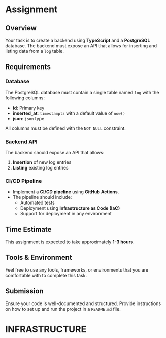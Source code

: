 # Assignment

## Overview
Your task is to create a backend using **TypeScript** and a **PostgreSQL** database. The backend must expose an API that allows for inserting and listing data from a `log` table.

## Requirements
### Database
The PostgreSQL database must contain a single table named `log` with the following columns:
- **id**: Primary key
- **inserted_at**: `timestamptz` with a default value of `now()`
- **json**: `json` type

All columns must be defined with the `NOT NULL` constraint.

### Backend API
The backend should expose an API that allows:
1. **Insertion** of new log entries
2. **Listing** existing log entries

### CI/CD Pipeline
- Implement a **CI/CD pipeline** using **GitHub Actions**.
- The pipeline should include:
  - Automated tests
  - Deployment using **Infrastructure as Code (IaC)**
  - Support for deployment in any environment

## Time Estimate
This assignment is expected to take approximately **1-3 hours**.

## Tools & Environment
Feel free to use any tools, frameworks, or environments that you are comfortable with to complete this task.

## Submission
Ensure your code is well-documented and structured. Provide instructions on how to set up and run the project in a `README.md` file.


# INFRASTRUCTURE 

